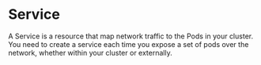 # Service

A Service is a resource that map network traffic to the Pods in your cluster. You need to create a service each time you expose a set of pods over the network, whether within your cluster or externally.
